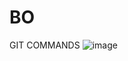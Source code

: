 # BO
GIT COMMANDS
![image](https://github.com/Sree0076/BO/assets/131008845/d130d47a-2edf-4f9d-9d30-d126cfd1f5c2)
